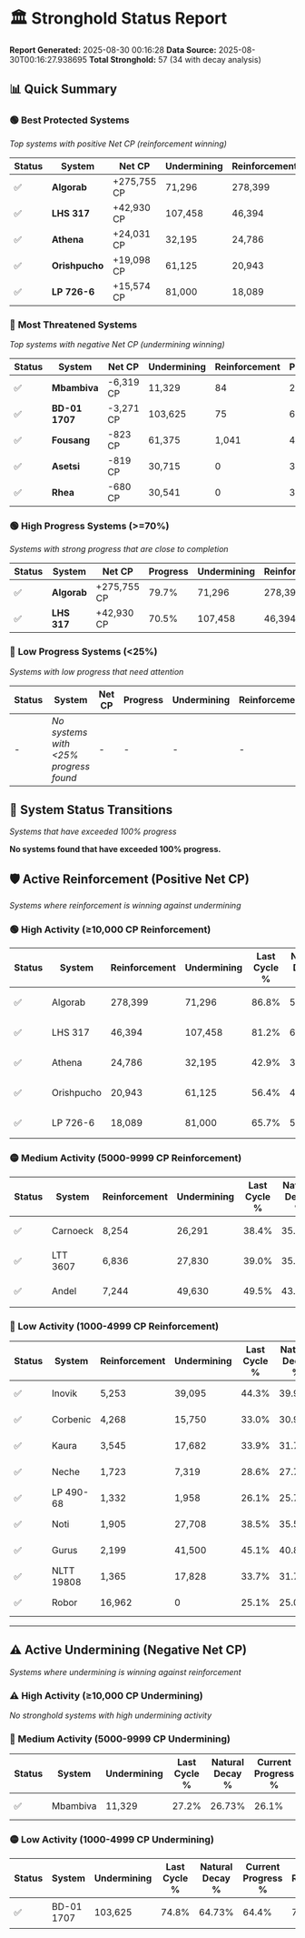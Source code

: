 # 🏛️ Stronghold Status Report

**Report Generated:** 2025-08-30 00:16:28
**Data Source:** 2025-08-30T00:16:27.938695
**Total Stronghold:** 57 (34 with decay analysis)

## 📊 Quick Summary

### 🟢 **Best Protected Systems**
*Top systems with positive Net CP (reinforcement winning)*

| Status | System | Net CP | Undermining | Reinforcement | Progress |
|--------|--------|--------|-------------|---------------|----------|
| ✅ | **Algorab** | +275,755 CP | 71,296 | 278,399 | 79.7% |
| ✅ | **LHS 317** | +42,930 CP | 107,458 | 46,394 | 70.5% |
| ✅ | **Athena** | +24,031 CP | 32,195 | 24,786 | 39.7% |
| ✅ | **Orishpucho** | +19,098 CP | 61,125 | 20,943 | 50.3% |
| ✅ | **LP 726-6** | +15,574 CP | 81,000 | 18,089 | 57.6% |

### 🔴 **Most Threatened Systems**
*Top systems with negative Net CP (undermining winning)*

| Status | System | Net CP | Undermining | Reinforcement | Progress |
|--------|--------|--------|-------------|---------------|----------|
| ✅ | **Mbambiva** | -6,319 CP | 11,329 | 84 | 26.1% |
| ✅ | **BD-01 1707** | -3,271 CP | 103,625 | 75 | 64.4% |
| ✅ | **Fousang** | -823 CP | 61,375 | 1,041 | 48.4% |
| ✅ | **Asetsi** | -819 CP | 30,715 | 0 | 36.6% |
| ✅ | **Rhea** | -680 CP | 30,541 | 0 | 36.6% |

### 🟢 **High Progress Systems (>=70%)**
*Systems with strong progress that are close to completion*

| Status | System | Net CP | Progress | Undermining | Reinforcement |
|--------|--------|--------|----------|-------------|---------------|
| ✅ | **Algorab** | +275,755 CP | 79.7% | 71,296 | 278,399 |
| ✅ | **LHS 317** | +42,930 CP | 70.5% | 107,458 | 46,394 |

### 🔴 **Low Progress Systems (<25%)**
*Systems with low progress that need attention*

| Status | System | Net CP | Progress | Undermining | Reinforcement |
|--------|--------|--------|----------|-------------|---------------|
| - | *No systems with <25% progress found* | - | - | - | - |
## 🔄 System Status Transitions
*Systems that have exceeded 100% progress*

**No systems found that have exceeded 100% progress.**

## 🛡️ Active Reinforcement (Positive Net CP)
*Systems where reinforcement is winning against undermining*

### 🟢 High Activity (≥10,000 CP Reinforcement)

| Status | System | Reinforcement | Undermining | Last Cycle % | Natural Decay % | Current Progress % | Current CP | Net CP | Activity |
|--------|--------|---------------|-------------|--------------|-----------------|-------------------|------------|--------|----------|
| ✅ | Algorab | 278,399 | 71,296 | 86.8% | 52.12% | 79.7% | 797,000 | +275,755 | 🟢 High Reinforcement |
| ✅ | LHS 317 | 46,394 | 107,458 | 81.2% | 66.21% | 70.5% | 705,000 | +42,930 | 🟢 High Reinforcement |
| ✅ | Athena | 24,786 | 32,195 | 42.9% | 37.30% | 39.7% | 397,000 | +24,031 | 🟢 High Reinforcement |
| ✅ | Orishpucho | 20,943 | 61,125 | 56.4% | 48.39% | 50.3% | 503,000 | +19,098 | 🟢 High Reinforcement |
| ✅ | LP 726-6 | 18,089 | 81,000 | 65.7% | 56.04% | 57.6% | 576,000 | +15,574 | 🟢 High Reinforcement |

### 🟡 Medium Activity (5000-9999 CP Reinforcement)

| Status | System | Reinforcement | Undermining | Last Cycle % | Natural Decay % | Current Progress % | Current CP | Net CP | Activity |
|--------|--------|---------------|-------------|--------------|-----------------|-------------------|------------|--------|----------|
| ✅ | Carnoeck | 8,254 | 26,291 | 38.4% | 35.03% | 35.8% | 358,000 | +7,711 | 🟡 Medium Reinforcement |
| ✅ | LTT 3607 | 6,836 | 27,830 | 39.0% | 35.59% | 36.2% | 362,000 | +6,150 | 🟡 Medium Reinforcement |
| ✅ | Andel | 7,244 | 49,630 | 49.5% | 43.93% | 44.5% | 445,000 | +5,700 | 🟡 Medium Reinforcement |

### 🔴 Low Activity (1000-4999 CP Reinforcement)

| Status | System | Reinforcement | Undermining | Last Cycle % | Natural Decay % | Current Progress % | Current CP | Net CP | Activity |
|--------|--------|---------------|-------------|--------------|-----------------|-------------------|------------|--------|----------|
| ✅ | Inovik | 5,253 | 39,095 | 44.3% | 39.97% | 40.4% | 403,999 | +4,305 | 🔵 Low Reinforcement |
| ✅ | Corbenic | 4,268 | 15,750 | 33.0% | 30.99% | 31.4% | 314,000 | +4,124 | 🔵 Low Reinforcement |
| ✅ | Kaura | 3,545 | 17,682 | 33.9% | 31.76% | 32.1% | 321,000 | +3,406 | 🔵 Low Reinforcement |
| ✅ | Neche | 1,723 | 7,319 | 28.6% | 27.72% | 27.9% | 278,999 | +1,807 | 🔵 Low Reinforcement |
| ✅ | LP 490-68 | 1,332 | 1,958 | 26.1% | 25.72% | 25.9% | 259,000 | +1,768 | 🔵 Low Reinforcement |
| ✅ | Noti | 1,905 | 27,708 | 38.5% | 35.57% | 35.7% | 357,000 | +1,302 | 🔵 Low Reinforcement |
| ✅ | Gurus | 2,199 | 41,500 | 45.1% | 40.89% | 41.0% | 410,000 | +1,145 | 🔵 Low Reinforcement |
| ✅ | NLTT 19808 | 1,365 | 17,828 | 33.7% | 31.79% | 31.9% | 319,000 | +1,145 | 🔵 Low Reinforcement |
| ✅ | Robor | 16,962 | 0 | 25.1% | 25.00% | 25.1% | 251,000 | +1,000 | 🔵 Low Reinforcement |


---

## ⚠️ Active Undermining (Negative Net CP)
*Systems where undermining is winning against reinforcement*

### ⚠️ High Activity (≥10,000 CP Undermining)

*No stronghold systems with high undermining activity*

### 🔶 Medium Activity (5000-9999 CP Undermining)

| Status | System | Undermining | Last Cycle % | Natural Decay % | Current Progress % | Reinforcement | Current CP | Net CP | Activity |
|--------|--------|-------------|--------------|-----------------|-------------------|---------------|------------|--------|----------|
| ✅ | Mbambiva | 11,329 | 27.2% | 26.73% | 26.1% | 84 | 261,000 | -6,319 | 🔶 Medium Undermining |

### 🟡 Low Activity (1000-4999 CP Undermining)

| Status | System | Undermining | Last Cycle % | Natural Decay % | Current Progress % | Reinforcement | Current CP | Net CP | Activity |
|--------|--------|-------------|--------------|-----------------|-------------------|---------------|------------|--------|----------|
| ✅ | BD-01 1707 | 103,625 | 74.8% | 64.73% | 64.4% | 75 | 644,000 | -3,271 | 🟡 Low Undermining |
